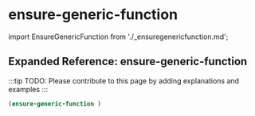 # ensure-generic-function

import EnsureGenericFunction from './_ensuregenericfunction.md';

<EnsureGenericFunction />

## Expanded Reference: ensure-generic-function

:::tip
TODO: Please contribute to this page by adding explanations and examples
:::

```lisp
(ensure-generic-function )
```
